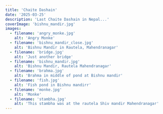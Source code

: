 ```yaml
---
title: 'Chaite Dashain'
date: '2025-03-25'
description: 'Last Chaite Dashain in Nepal...'
coverImage: 'bishnu_mandir.jpg'
images:
  - filename: 'angry_monke.jpg'
    alt: 'Angry Monke'
  - filename: 'bishnu_mandir_close.jpg'
    alt: 'Bishnu Mandir in Rautela, Mahendranagar'
  - filename: 'bridge.jpg'
    alt: 'Just another bridge'
  - filename: 'bishnu_mandir.jpg'
    alt: 'Bishnu Mandir, Rautela Mahendranagar'
  - filename: 'brahma.jpg'
    alt: 'Brahma in middle of pond at Bishnu mandir'
  - filename: 'fish.jpg'
    alt: 'Fish pond in Bishnu mandirr'
  - filename: 'monke.jpg'
    alt: 'Monke'
  - filename: 'stambha.jpg'
    alt: 'This stambha was at the rautela Shiv mandir Mahendranagar'
---
```

